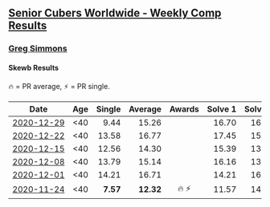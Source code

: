 <style>table {white-space: nowrap;}</style>

## [Senior Cubers Worldwide - Weekly Comp Results](/scw-comp/results/)
### [Greg Simmons](README.md)
#### Skewb Results

<span style="white-space: nowrap;">🔥 = PR average</span>, <span style="white-space: nowrap;">⚡ = PR single</span>.

| Date | Age | Single | Average | Awards | Solve 1 | Solve 2 | Solve 3 | Solve 4 | Solve 5 | Video |
| :--: | :--: | --: | --: | :--: | --: | --: | --: | --: | --: | :-- |
| [2020-12-29](../../results/2020-12-29/skewb.md) | <40 | 9.44 | 15.26 |  | 16.70 | 16.99 | 18.34 | 12.08 | 9.44 | [Desktop](https://www.facebook.com/61305327/videos/10102431113661144) / [Mobile](https://m.facebook.com/61305327/videos/10102431113661144) |
| [2020-12-22](../../results/2020-12-22/skewb.md) | <40 | 13.58 | 16.77 |  | 17.45 | 15.20 | 20.10 | 13.58 | 17.66 | [Desktop](https://www.facebook.com/events/415132489930417/permalink/419964256113907) / [Mobile](https://m.facebook.com/events/415132489930417?view=permalink&id=419964256113907) |
| [2020-12-15](../../results/2020-12-15/skewb.md) | <40 | 12.56 | 14.30 |  | 15.39 | 13.44 | 18.86 | 14.06 | 12.56 | [Desktop](https://www.facebook.com/61305327/videos/10102424985057914) / [Mobile](https://m.facebook.com/61305327/videos/10102424985057914) |
| [2020-12-08](../../results/2020-12-08/skewb.md) | <40 | 13.79 | 15.14 |  | 16.16 | 13.89 | 13.79 | 17.94 | 15.38 | [Desktop](https://www.facebook.com/61305327/videos/10102421068072584) / [Mobile](https://m.facebook.com/61305327/videos/10102421068072584) |
| [2020-12-01](../../results/2020-12-01/skewb.md) | <40 | 14.21 | 16.71 |  | 14.21 | 16.64 | 17.64 | 20.83 | 15.84 | [Desktop](https://www.facebook.com/events/714027339539738/permalink/718915689050903) / [Mobile](https://m.facebook.com/events/714027339539738?view=permalink&id=718915689050903) |
| [2020-11-24](../../results/2020-11-24/skewb.md) | <40 | **7.57** | **12.32** | 🔥 ⚡ | 11.57 | 14.43 | 19.36 | 10.97 | **7.57** | [Desktop](https://www.facebook.com/events/422848532078775/permalink/426964571667171) / [Mobile](https://m.facebook.com/events/422848532078775?view=permalink&id=426964571667171) |


<!-- Global site tag (gtag.js) - Google Analytics -->
<script async src="https://www.googletagmanager.com/gtag/js?id=UA-86348435-3"></script>
<script>window.dataLayer = window.dataLayer || []; function gtag() {dataLayer.push(arguments);} gtag('js', new Date()); gtag('config', 'UA-86348435-3');</script>
